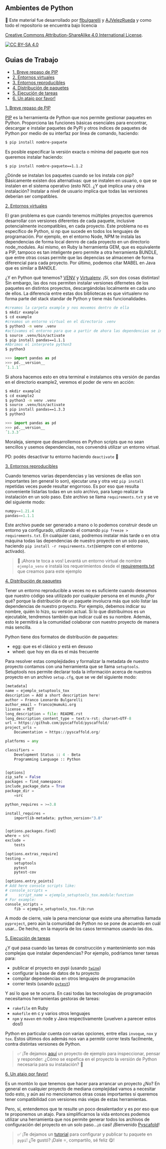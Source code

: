 ## Ambientes de Python

🚨  Este material fue desarrollado por [flbulgarelli](https://github.com/flbulgarelli) y [AJVelezRueda](https://github.com/AJVelezRueda) y como todo el repositorio se encuentra bajo licencia 

[Creative Commons Attribution-ShareAlike 4.0 International License][cc-by-sa].

[![CC BY-SA 4.0][cc-by-sa-image]][cc-by-sa]

[cc-by-sa]: http://creativecommons.org/licenses/by-sa/4.0/
[cc-by-sa-image]: https://licensebuttons.net/l/by-sa/4.0/88x31.png
[cc-by-sa-shield]: https://img.shields.io/badge/License-CC%20BY--SA%204.0-lightgrey.svg


## Guias de Trabajo
  * [1. Breve repaso de PIP](#1-pip)
  * [2. Entornos virtuales](#2-venv)
  * [3. Entornos reproducibles](#3-entornos-reproducibles)
  * [4. Distribución de paquetes](#4-distribucion-paquetes)
  * [5. Ejecución de tareas](#5-tox)
  * [6. Un atajo por favor!](#6-pyscafold)


[1. Breve repaso de PIP](#1-pip)


[PIP](https://packaging.python.org/guides/tool-recommendations/) es la herramienta de Python que nos permite gestionar paquetes en Python. Proporciona las funciones básicas esenciales para encontrar, descargar e instalar paquetes de PyPI y otros índices de paquetes de Python por medio de su interfaz por linea de comando, haciendo:

```bash
$ pip install nombre-paquete
```

Es posible especificar la versión exacta o mínima del paquete que nos queremos instalar haciendo: 

```bash
$ pip install nombre-paquete==1.1.2
```

¿Dónde se instalan los paquetes cuando se los instala con pip? Básicamente existen dos alternativas: que se instalen en  usuario, o que se instalen en el sistema operativo (esto NO). ¿Y qué implica una y otra instalación? Instalar a nivel de usuario implica que todas las versiones deberían ser compatibles.

[2. Entornos virtuales](#2-venv)

El gran problema es que cuando tenemos múltiples proyectos queremos desarrollar con versiones diferentes de cada paquete, inclusive potencialmente incompatibles, en cada proyecto. Este problema no es específico de Python, si np que sucede en todos los lenguajes de programación. Por ejemplo, en el entorno Node, NPM te instala las dependencias de forma local denrro de cada proyecto en un directorio node_modules. Así mismo, en Ruby la herramienta GEM, que es equivalente a PIP, tampoco es tan inteligente pero permite a otra herramienta BUNDLE, que entre otras cosas permite que las depencias se almacenen de forma diferencial para cada proyecto. Por último, podemos citar MABEL en Java que es similar a BANDLE.

¿Y en Python qué tenemos? [VENV](https://docs.python.org/3/library/venv.html) y [Virtualenv](https://virtualenv.pypa.io/en/latest/).  ¡Sí, son dos cosas distintas! Sin embargo, las dos nos permiten instalar versiones difernetes de los paquetes en distintos proyectos, descargándolas localmente en cada uno de ellos. La diferencia entre estas dos bibliotecas es que virtualenv no forma parte del stack standar de Python y tiene más funcionalidades. 

```bash
#creamos la carpeta example y nos movemos dentro de ella
$ mkdir example
$ cd example
#creamos un entorno virtual en el directorio .venv
$ python3 -m venv .venv 
#activamos el entorno para que a partir de ahora las dependencias se instalen dentro de .venv
$ source .venv/bin/activate
$ pip install pandas==1.1.1
#Abrimos el interprete python3
$ python3
```
```python
>>> import pandas as pd
>>> pd.__version__
´1.1.1´
```

Si ahora hacemos esto en otra terminal e instalamos otra versión de pandas en el directorio example2, veremos el poder de venv en acción:

```bash
$ mkdir example2
$ cd example2
$ python3 -m venv .venv 
$ source .venv/bin/activate
$ pip install pandas==1.3.3
$ python3
```
```python
>>> import pandas as pd
>>> pd.__version__
´1.3.3´
```

Moraleja, siempre que desarrollemos en Python scripts que no sean sencillos y usemos dependencias, nos convendrá utilizar un entorno virtual.

PD: podés desactivar tu entorno haciendo `deactivate` 🤪

[3. Entornos reproducibles](#3-entornos-reproducibles)

Cuando tenemos varias dependencias y las versiones de ellas son importantes (en general lo son), ejecutar una y otra vez `pip install` repetidas veces puede resultar engorroso. Es por eso que resulta conveniente listarlas todas en un solo archivo, para luego realizar la instalación en un solo paso. Este archivo se llama `requirements.txt` y se ve del siguiente modo:

```python
numpy==1.21.4
pandas==1.1.1
```
Este archivo puede ser generado a mano o lo podemos construir desde un entorno ya configurado, utilizando el comando `pip freeze > requirements.txt`. En cualquier caso, podremos instalar más tarde o en otra máquina todas las dependencias de nuestro proyecto en un solo paso, haciendo `pip install -r requirements.txt`(siempre con el entorno activado). 

>
> 🤖  ¡Ahora te toca a vos! Levantá un entorno virtual de nombre `ejemplo_venv` e instalá los requerimientos desde el [requirements.txt](https://github.com/AJVelezRueda/ejemplo_venv_requirements) que creamos para este ejemplo
>


[4. Distribución de paquetes](#4-distribucion-paquetes)

Tener un entorno reproducible a veces no es suficiente cuando deseamos que nuestro código sea utilizado por cualquier persona en el mundo ¿Por qué? porque la distribución de un paquete involucra más que solo listar las dependencias de nuestro proyecto.  Por ejemplo, debemos indicar su nombre, quién lo hizo, su versión actual. Si lo que distribuímos es un ejecutable, tendremos también que indicar cuál es su nombre. Además, esto le permitirá a la comunidad colaborar con nuestro proyecto de manera más sencilla. 

Python tiene dos formatos de distribución de paquetes:
- egg: que es el clásico y está en desuso
- wheel: que hoy en día es el más frecuente

Para resolver estas complejidades y formalizar la metadata de nuestro proyecto contamos con una herramienta que se llama `setuptools`. Setuptools nos permite declarar toda la información acerca de nuestros proyecto en un archivo `setup.cfg`, que se ve del siguiente modo:

```python
[metadata]
name = ejemplo_setuptools_tox
description = Add a short description here!
author = Franco Leonardo Bulgarelli
author_email = franco@mumuki.org
license = MIT
long_description = file: README.rst
long_description_content_type = text/x-rst; charset=UTF-8
url = https://github.com/pyscaffold/pyscaffold/
project_urls =
    Documentation = https://pyscaffold.org/

platforms = any

classifiers =
    Development Status :: 4 - Beta
    Programming Language :: Python


[options]
zip_safe = False
packages = find_namespace:
include_package_data = True
package_dir =
    =src

python_requires = >=3.8

install_requires =
    importlib-metadata; python_version<"3.8"


[options.packages.find]
where = src
exclude =
    tests

[options.extras_require]
testing =
    setuptools
    pytest
    pytest-cov

[options.entry_points]
# Add here console scripts like:
# console_scripts =
#     script_name = ejemplo_setuptools_tox.module:function
# For example:
console_scripts =
    fib = ejemplo_setuptools_tox.fib:run
```

A modo de cierre, vale la pena mencionar que existe una alternativa llamada `pyproject`, pero aún la comunidad de Python no se pone de acuerdo en cuál usar... De hecho, en la mayoría de los casos terminamos usando las dos. 

[5. Ejecución de tareas](#5-tox)

¿Y qué pasa cuando las tareas de construcción y mantenimiento son más complejas que instalar dependencias? Por ejemplo, podríamos tener tareas para:
- publicar el proyecto en pypi (usando [`twine`](https://pypi.org/project/twine/))
- configurar la base de datos de tu proyecto
- compilar dependencias en otros lenguajes de programación
- correr tests (usando [`pytest`](https://docs.pytest.org/en/6.2.x/))

Y así lo que se te ocurra. En casi todas las tecnologías de programación necesitamos herramientas gestoras de tareas:
- `rakefile` en Ruby
- `makefile` en c y varios otros lenguajes
- `npm` y `maven` en node y Java respectivamente (¡vuelven a parecer estos dos!)

Python en particular cuenta con varias opciones, entre ellas `invoque`, `nox` y `tox`. Estos últimos dos además nos van a permitir correr tests facilmente, contra distintas versiones de Python.

>
>✅ ¡Te dejamos [aquí](https://github.com/AJVelezRueda/ejemplo_setuptools_tox) un proyecto de ejemplo para inspeccionar, pensar y responder:
>  ¿Cómo se espefica en el proyecto la versión de Python necesaria para su instalación? 🤔 
>  
> 


[6. Un atajo por favor!](#6-pyscafold)

Es un montón lo que tenemos que hacer para arrancar un proyecto ¿No? En general en cualquier proyecto de mediana complejidad vamos a necesitar todo esto, y aún así no mencionamos otras cosas importantes si queremos tener compatibilidad con versiones más viejas de estas herramientas. 

Pero, sí, entendemos que te resulte un poco desalentador y es por eso que te proponemos un atajo. Para simplificarnos la vida entonces podemos utilizar una herramienta que nos permite generar todos los archivos de configuración del proyecto en un solo paso...¡o casi! ¡Bienvenido [Pyscafold](https://pypi.org/project/PyScaffold/)!

>
> ✅ ¡Te dejamos un [tutorial](https://gist.github.com/flbulgarelli/634973631c7c0f668b5100f09226eb8c) para configurar y publicar tu paquete en `pypi`! ¿Te gustó? ¡Dale ⭐️, compartilo, sé feliz 😋!
>